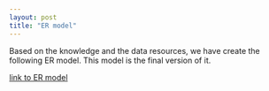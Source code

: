 ```yaml
---
layout: post
title: "ER model"
---
```


Based on the knowledge and the data resources, we have create the following ER model.
This model is the final version of it.

[link to ER model](https://github.com/FloowD/Point-of-Interest/blob/main/Teleologies/Informal%20Modeling/Point-of-Interest-3v0-ER-v2.png)

